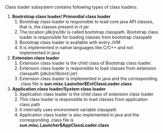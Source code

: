 Class loader subsystem contains following types of class loaders:
1. **Bootrstrap class loader/ Primordial class loader**
	1. Bootstrap class loader is responsible to load core java API classes, that is, the classes present in *rt.jar*. 
	2. The location *jdk/jre/lib/* is called bootstrap classpath. Bootstrap class loader is responsible for loading classes from bootstrap classpath
	3. Bootstrap class loader is available with every JVM
	4. It is implemented in native languages like C/C++ and not implemented in java
2. **Extension class loader**
	1. Extension class loader is the child class of Bootstrap class loader.
	2. Extension class loader is responsible to load classes from extension classpath (*jdk/jre/lib/ext/.jar*)
	3. Extension class loader is implemented in java and the corresponding .class file is **sun.misc.Launcher$ExtClassLoader.class**
3. **Application class loader/System class loader**
	1. Application class loader is the child class of extension class loader
	2. This class loader is responsible to load classes from application class path
	3. It internally uses environment variable classpath
	4. Application class loader is also implemented in java and the corresponding .class file is **sun.misc.Launcher$AppClassLoader.class**